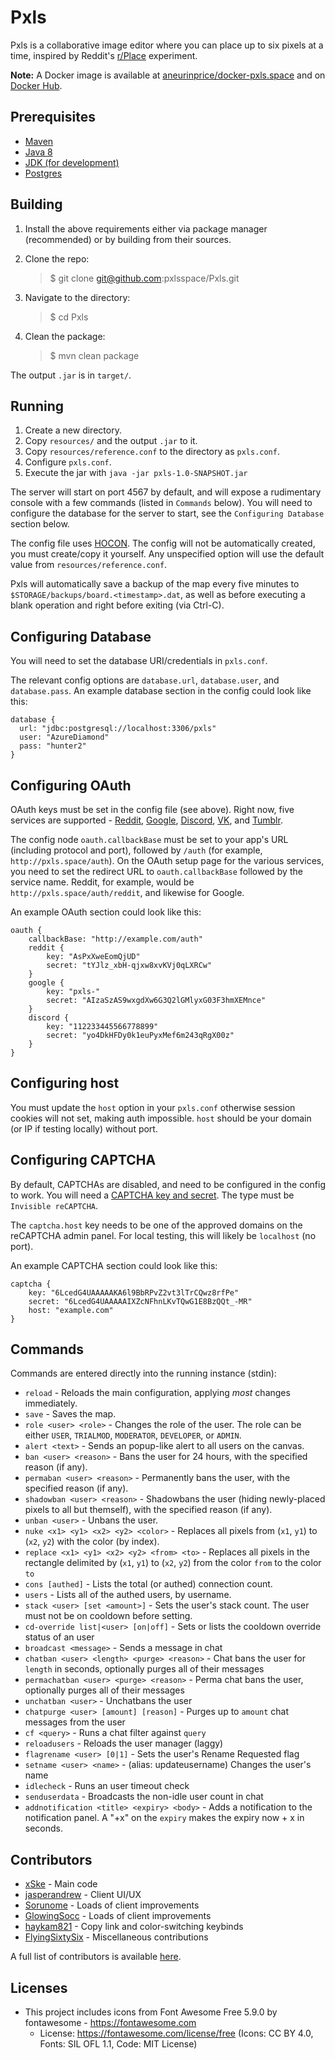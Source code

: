 # Pxls

Pxls is a collaborative image editor where you can place up to six pixels at a time, inspired by Reddit's [r/Place][place] experiment.

**Note:** A Docker image is available at [aneurinprice/docker-pxls.space][docker] and on [Docker Hub][dockerhub].

## Prerequisites

- [Maven][maven]
- [Java 8][java]
- [JDK (for development)][jdk8]
- [Postgres][postgres]

## Building

1. Install the above requirements either via package manager (recommended) or by building from their sources.
2. Clone the repo:

    > $ git clone git@github.com:pxlsspace/Pxls.git

3. Navigate to the directory:

    > $ cd Pxls

4. Clean the package:

    > $ mvn clean package

The output `.jar` is in `target/`.

## Running

1. Create a new directory.
2. Copy `resources/` and the output `.jar` to it.
3. Copy `resources/reference.conf` to the directory as `pxls.conf`.
4. Configure `pxls.conf`.
5. Execute the jar with `java -jar pxls-1.0-SNAPSHOT.jar`
  
The server will start on port 4567 by default, and will expose a rudimentary console with a few commands (listed in `Commands` below).
You will need to configure the database for the server to start, see the `Configuring Database` section below.

The config file uses [HOCON][hocon]. The config will not be automatically created, you must create/copy it yourself. Any unspecified option will use the default value from `resources/reference.conf`.

Pxls will automatically save a backup of the map every five minutes to `$STORAGE/backups/board.<timestamp>.dat`,
as well as before executing a blank operation and right before exiting (via Ctrl-C).

## Configuring Database

You will need to set the database URI/credentials in `pxls.conf`.

The relevant config options are `database.url`, `database.user`, and `database.pass`. An example database section in the config could look like this:

    database {
      url: "jdbc:postgresql://localhost:3306/pxls"
      user: "AzureDiamond"
      pass: "hunter2"
    }

## Configuring OAuth

OAuth keys must be set in the config file (see above). Right now, five services are supported - [Reddit][redditapps], [Google][googleconsole], [Discord][discordapps], [VK][vkapps], and [Tumblr][tumblrapps].

The config node `oauth.callbackBase` must be set to your app's URL (including protocol and port), followed by `/auth` (for example, `http://pxls.space/auth`).
On the OAuth setup page for the various services, you need to set the redirect URL to `oauth.callbackBase` followed by the service name. Reddit, for example, would be `http://pxls.space/auth/reddit`, and likewise for Google.

An example OAuth section could look like this:

    oauth {
        callbackBase: "http://example.com/auth"
        reddit {
            key: "AsPxXweEomQjUD"
            secret: "tYJlz_xbH-qjxw8xvKVj0qLXRCw"
        }
        google {
            key: "pxls-"
            secret: "AIzaSzAS9wxgdXw6G3Q2lGMlyxG03F3hmXEMnce"
        }
        discord {
            key: "112233445566778899"
            secret: "yo4DkHFDy0k1euPyxMef6m243qRgX00z"
        }
    }

## Configuring host
You must update the `host` option in your `pxls.conf` otherwise session cookies will not set, making auth impossible. `host` should be your domain (or IP if testing locally) without port.
    
## Configuring CAPTCHA

By default, CAPTCHAs are disabled, and need to be configured in the config to work.
You will need a [CAPTCHA key and secret][captcha]. The type must be `Invisible reCAPTCHA`.

The `captcha.host` key needs to be one of the approved domains on the reCAPTCHA admin panel. For local testing, this will likely be `localhost` (no port).

An example CAPTCHA section could look like this:

    captcha {
        key: "6LcedG4UAAAAAKA6l9BbRPvZ2vt3lTrCQwz8rfPe"
        secret: "6LcedG4UAAAAAIXZcNFhnLKvTQwG1E8BzQQt_-MR"
        host: "example.com"
    }


## Commands

Commands are entered directly into the running instance (stdin):

- `reload` - Reloads the main configuration, applying _most_ changes immediately.
- `save` - Saves the map.
- `role <user> <role>` - Changes the role of the user. The role can be either `USER`, `TRIALMOD`, `MODERATOR`, `DEVELOPER`, or `ADMIN`.
- `alert <text>` - Sends an popup-like alert to all users on the canvas.
- `ban <user> <reason>` - Bans the user for 24 hours, with the specified reason (if any).
- `permaban <user> <reason>` - Permanently bans the user, with the specified reason (if any).
- `shadowban <user> <reason>` - Shadowbans the user (hiding newly-placed pixels to all but themself), with the specified reason (if any).
- `unban <user>` - Unbans the user.
- `nuke <x1> <y1> <x2> <y2> <color>` - Replaces all pixels from (`x1`, `y1`) to (`x2`, `y2`) with the color (by index).
- `replace <x1> <y1> <x2> <y2> <from> <to>` - Replaces all pixels in the rectangle delimited by (`x1`, `y1`) to (`x2`, `y2`) from the color `from` to the color `to`
- `cons [authed]` - Lists the total (or authed) connection count.
- `users` - Lists all of the authed users, by username.
- `stack <user> [set <amount>]` - Sets the user's stack count. The user must not be on cooldown before setting.
- `cd-override list|<user> [on|off]` - Sets or lists the cooldown override status of an user
- `broadcast <message>` - Sends a message in chat
- `chatban <user> <length> <purge> <reason>` - Chat bans the user for `length` in seconds, optionally purges all of their messages
- `permachatban <user> <purge> <reason>` - Perma chat bans the user, optionally purges all of their messages
- `unchatban <user>` - Unchatbans the user
- `chatpurge <user> [amount] [reason]` - Purges up to `amount` chat messages from the user
- `cf <query>` - Runs a chat filter against `query`
- `reloadusers` - Reloads the user manager (laggy)
- `flagrename <user> [0|1]` - Sets the user's Rename Requested flag
- `setname <user> <name>` - (alias: updateusername) Changes the user's name
- `idlecheck` - Runs an user timeout check
- `senduserdata` - Broadcasts the non-idle user count in chat
- `addnotification <title> <expiry> <body>` - Adds a notification to the notification panel. A "+x" on the `expiry` makes the expiry now + x in seconds.   

## Contributors

* [xSke](https://github.com/xSke) - Main code
* [jasperandrew](https://github.com/jasperandrew) - Client UI/UX
* [Sorunome](https://github.com/Sorunome) - Loads of client improvements
* [GlowingSocc](https://github.com/GlowingSocc) - Loads of client improvements
* [haykam821](https://github.com/haykam821) - Copy link and color-switching keybinds
* [FlyingSixtySix](https://github.com/FlyingSixtySix) - Miscellaneous contributions

A full list of contributors is available [here](https://github.com/xSke/Pxls/graphs/contributors).

## Licenses
- This project includes icons from Font Awesome Free 5.9.0 by fontawesome - https://fontawesome.com
    - License: https://fontawesome.com/license/free (Icons: CC BY 4.0, Fonts: SIL OFL 1.1, Code: MIT License)


[place]: https://reddit.com/r/place/
[docker]: https://github.com/aneurinprice/docker-pxls.space
[dockerhub]: https://hub.docker.com/r/m08y/docker-pxls.space
[maven]: https://maven.apache.org/
[java]: https://www.java.com/en/download/linux_manual.jsp
[jdk8]: http://www.oracle.com/technetwork/java/javase/downloads/jdk8-downloads-2133151.html
[postgres]: https://www.postgresql.org/
[hocon]: https://github.com/typesafehub/config/blob/master/HOCON.md
[googleconsole]: https://console.developers.google.com
[redditapps]: https://www.reddit.com/prefs/apps
[discordapps]: https://discordapp.com/developers/applications/me
[vkapps]: https://vk.com/apps?act=manage
[tumblrapps]: https://www.tumblr.com/oauth/apps
[captcha]: https://www.google.com/recaptcha/admin
